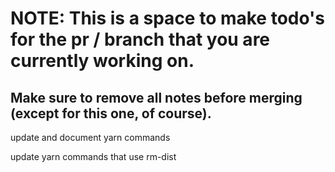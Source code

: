 # NOTE: This is a space to make todo's for the pr / branch that you are currently working on. 
Make sure to remove all notes before merging (except for this one, of course).
----------------------------------------------------------------------------------------------------

update and document yarn commands

update yarn commands that use rm-dist
